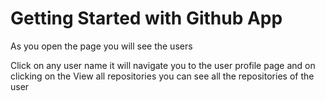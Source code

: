 # Getting Started with Github App

As you open the page you will see the users 

Click on any user name it will navigate you to the user profile page and on clicking on the View all repositories you can see all the repositories of the user